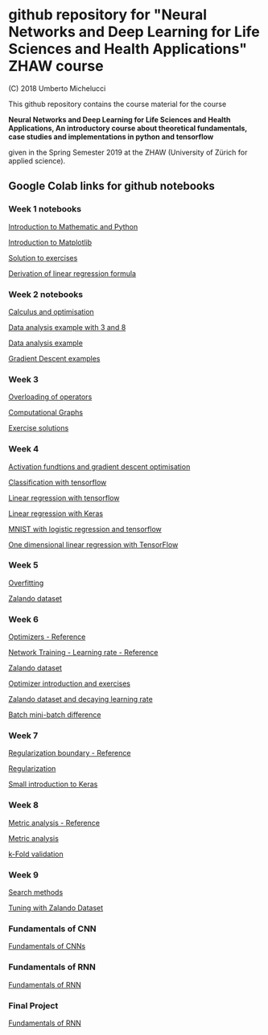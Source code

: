 # github repository for "Neural Networks and Deep Learning for Life Sciences and Health Applications" ZHAW course

(C) 2018 Umberto Michelucci

This github repository contains the course material for the course

**Neural Networks and Deep Learning for Life Sciences and Health Applications,
An introductory course about theoretical fundamentals, case studies
and implementations in python and tensorflow**

given in the Spring Semester 2019 at the ZHAW (University of Zürich for applied science).

## Google Colab links for github notebooks

### Week 1 notebooks

[Introduction to Mathematic and Python](http://colab.research.google.com/github/michelucci/zhaw-dlcourse-spring2019/blob/master/Week%201%20-%20Mathematic%20introduction/Week%201%20-%20Linear%20Algebra%20and%20Python%20Introduction.ipynb)

[Introduction to Matplotlib](http://colab.research.google.com/github/michelucci/zhaw-dlcourse-spring2019/blob/master/Week%201%20-%20Mathematic%20introduction/Week%202%20-%20Matplotlib%20introduction.ipynb)

[Solution to exercises](http://colab.research.google.com/github/michelucci/zhaw-dlcourse-spring2019/blob/master/Week%201%20-%20Mathematic%20introduction/Week%201%20-%20Solution%20to%20exercises.ipynb)

[Derivation of linear regression formula](http://colab.research.google.com/github/michelucci/zhaw-dlcourse-spring2019/blob/master/Week%201%20-%20Mathematic%20introduction/Week%201%20-%20Linear%20Regression%20Formula%20Derivation.ipynb)


### Week 2 notebooks

[Calculus and optimisation](http://colab.research.google.com/github/michelucci/zhaw-dlcourse-spring2019/blob/master/Week%202%20-%20Calculus%20and%20Data%20Visualisation/Week%202%20-%20Calculus%20and%20optimisation.ipynb)

[Data analysis example with 3 and 8](http://colab.research.google.com/github/michelucci/zhaw-dlcourse-spring2019/blob/master/Week%202%20-%20Calculus%20and%20Data%20Visualisation/Week%202%20-%20Data%20Analysis%20Example-3%20and%208.ipynb)

[Data analysis example](http://colab.research.google.com/github/michelucci/zhaw-dlcourse-spring2019/blob/master/Week%202%20-%20Calculus%20and%20Data%20Visualisation/Week%202%20-%20Data%20Analysis%20Example.ipynb)

[Gradient Descent examples](http://colab.research.google.com/github/michelucci/zhaw-dlcourse-spring2019/blob/master/Week%202%20-%20Calculus%20and%20Data%20Visualisation/Week%202%20-%20Data%20Analysis%20Example.ipynb)

### Week 3

[Overloading of operators](http://colab.research.google.com/github/michelucci/zhaw-dlcourse-spring2019/blob/master/Week%202%20-%20Calculus%20and%20Data%20Visualisation/Week%202%20-%20Data%20Analysis%20Example.ipynb)

[Computational Graphs](http://colab.research.google.com/github/michelucci/zhaw-dlcourse-spring2019/blob/master/Week%203%20-%20Computational%20graphs/Week%203%20-%20Computational%20Graphs.ipynb)

[Exercise solutions](http://colab.research.google.com/github/michelucci/zhaw-dlcourse-spring2019/blob/master/Week%203%20-%20Computational%20graphs/Week%203%20-%20Exercises%20Solutions.ipynb)

### Week 4

[Activation fundtions and gradient descent optimisation](http://colab.research.google.com/github/michelucci/zhaw-dlcourse-spring2019/blob/master/Week%204%20-%20One%20Neuron/Week%204%20-%20Activation%20functions%20and%20gradient%20descent.ipynb)

[Classification with tensorflow](http://colab.research.google.com/github/michelucci/zhaw-dlcourse-spring2019/blob/master/Week%204%20-%20One%20Neuron/Week%204%20-%20Classification%20with%20tensorflow.ipynb)

[Linear regression with tensorflow](http://colab.research.google.com/github/michelucci/zhaw-dlcourse-spring2019/blob/master/Week%204%20-%20One%20Neuron/Week%204%20-%20Linear%20Regression%20with%20Tensor%20Flow.ipynb)

[Linear regression with Keras](http://colab.research.google.com/github/michelucci/zhaw-dlcourse-spring2019/blob/master/Week%204%20-%20One%20Neuron/Week%204%20-%20Linear%20Regression%20with%20Keras.ipynb)

[MNIST with logistic regression and tensorflow](http://colab.research.google.com/github/michelucci/zhaw-dlcourse-spring2019/blob/master/Week%204%20-%20One%20Neuron/Week%204%20-%20MNIST%20with%20Logistic%20Regression%20and%20tensorflow.ipynb)

[One dimensional linear regression with TensorFlow](http://colab.research.google.com/github/michelucci/zhaw-dlcourse-spring2019/blob/master/Week%204%20-%20One%20Neuron/Week%204%20-%20One%20dimensional%20linear%20regression%20with%20tensorflow.ipynb)

### Week 5

[Overfitting](http://colab.research.google.com/github/michelucci/zhaw-dlcourse-spring2019/blob/master/Week%205%20-%20Fully%20Connected%20Networks/Week%205%20-%20Overfitting%20notebook.ipynb)

[Zalando dataset](http://colab.research.google.com/github/michelucci/zhaw-dlcourse-spring2019/blob/master/Week%205%20-%20Fully%20Connected%20Networks/Week%205%20-%20Zalando%20dataset.ipynb)

### Week 6

[Optimizers - Reference](http://tiny.cc/2cn53y)

[Network Training - Learning rate - Reference](http://colab.research.google.com/github/michelucci/zhaw-dlcourse-spring2019/blob/master/Week%206%20-%20Network%20Training/Week%206%20-%20Network%20Training%20-%20Learning%20Rate%20Notebook%20-%20Reference.ipynb)

[Zalando dataset](http://colab.research.google.com/github/michelucci/zhaw-dlcourse-spring2019/blob/master/Week%205%20-%20Fully%20Connected%20Networks/Week%205%20-%20Zalando%20dataset.ipynb)

[Optimizer introduction and exercises](http://colab.research.google.com/github/michelucci/zhaw-dlcourse-spring2019/blob/master/Week%206%20-%20Network%20Training/Week%206%20-%20Optimizers%20Introduction%20and%20exercises.ipynb)

[Zalando dataset and decaying learning rate](http://colab.research.google.com/github/michelucci/zhaw-dlcourse-spring2019/blob/master/Week%206%20-%20Network%20Training/Week%206%20-%20Zalando%20dataset%20and%20decaying%20learning%20rate.ipynb)

[Batch mini-batch difference](http://colab.research.google.com/github/michelucci/zhaw-dlcourse-spring2019/blob/master/Week%206%20-%20Network%20Training/Week%206%20-%20batch-mini-bach%20difference.ipynb)

### Week 7

[Regularization boundary - Reference](http://colab.research.google.com/github/michelucci/zhaw-dlcourse-spring2019/blob/master/Week%207%20-%20Regularization/Week%207%20-%20Regularization%20Boundary%20-%20REFERENCE.ipynb)

[Regularization](http://colab.research.google.com/github/michelucci/zhaw-dlcourse-spring2019/blob/master/Week%207%20-%20Regularization/Week%207%20-%20Regularization.ipynb)

[Small introduction to Keras](http://colab.research.google.com/github/michelucci/zhaw-dlcourse-spring2019/blob/master/Week%207%20-%20Regularization/Week%207%20-%20Small%20Introduction%20to%20Keras.ipynb)

### Week 8

[Metric analysis - Reference](http://colab.research.google.com/github/michelucci/zhaw-dlcourse-spring2019/blob/master/Week%208%20-%20Metric%20Analysis/Week%208%20-%20Metric%20Analysis%20-%20REFERENCE.ipynb)

[Metric analysis](http://colab.research.google.com/github/michelucci/zhaw-dlcourse-spring2019/blob/master/Week%208%20-%20Metric%20Analysis/Week%208%20-%20Metric%20Analysis.ipynb)

[k-Fold validation](http://colab.research.google.com/github/michelucci/zhaw-dlcourse-spring2019/blob/master/Week%208%20-%20Metric%20Analysis/Week%208%20-%20k-fold%20validation.ipynb)

### Week 9

[Search methods](http://colab.research.google.com/github/michelucci/zhaw-dlcourse-spring2019/blob/master/Week%209%20-%20Hyperparameter%20Tuning/Week%209%20-%20Search%20methods.ipynb)

[Tuning with Zalando Dataset](http://colab.research.google.com/github/michelucci/zhaw-dlcourse-spring2019/blob/master/Week%209%20-%20Hyperparameter%20Tuning/Week%209%20-%20Tuning%20with%20Zalando%20dataset.ipynb)

### Fundamentals of CNN

[Fundamentals of CNNs](http://colab.research.google.com/github/michelucci/zhaw-dlcourse-spring2019/blob/master/Additional%20Material%20-%20CNN/Additional%20material%20-%20Fundamentals%20of%20CNNs.ipynb)

### Fundamentals of RNN

[Fundamentals of RNN](http://colab.research.google.com/github/michelucci/zhaw-dlcourse-spring2019/blob/master/Additional%20Material%20-%20RNN/RNN%20Basic%20Example.ipynb)

### Final Project

[Fundamentals of RNN](http://colab.research.google.com/github/michelucci/zhaw-dlcourse-spring2019/blob/master/Final%20Project/Histology%20Tissue%20Classification%20Project.ipynb)
